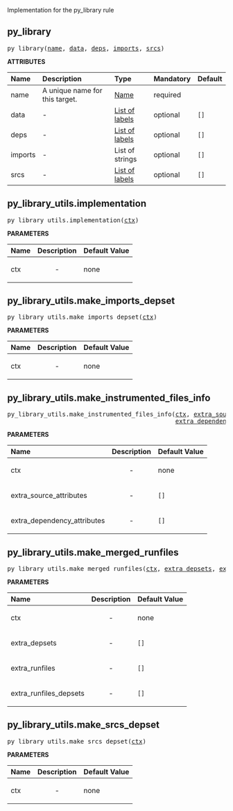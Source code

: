<!-- Generated with Stardoc: http://skydoc.bazel.build -->

Implementation for the py_library rule

<a id="py_library"></a>

## py_library

<pre>
py_library(<a href="#py_library-name">name</a>, <a href="#py_library-data">data</a>, <a href="#py_library-deps">deps</a>, <a href="#py_library-imports">imports</a>, <a href="#py_library-srcs">srcs</a>)
</pre>



**ATTRIBUTES**


| Name  | Description | Type | Mandatory | Default |
| :------------- | :------------- | :------------- | :------------- | :------------- |
| <a id="py_library-name"></a>name |  A unique name for this target.   | <a href="https://bazel.build/concepts/labels#target-names">Name</a> | required |  |
| <a id="py_library-data"></a>data |  -   | <a href="https://bazel.build/concepts/labels">List of labels</a> | optional | <code>[]</code> |
| <a id="py_library-deps"></a>deps |  -   | <a href="https://bazel.build/concepts/labels">List of labels</a> | optional | <code>[]</code> |
| <a id="py_library-imports"></a>imports |  -   | List of strings | optional | <code>[]</code> |
| <a id="py_library-srcs"></a>srcs |  -   | <a href="https://bazel.build/concepts/labels">List of labels</a> | optional | <code>[]</code> |


<a id="py_library_utils.implementation"></a>

## py_library_utils.implementation

<pre>
py_library_utils.implementation(<a href="#py_library_utils.implementation-ctx">ctx</a>)
</pre>



**PARAMETERS**


| Name  | Description | Default Value |
| :------------- | :------------- | :------------- |
| <a id="py_library_utils.implementation-ctx"></a>ctx |  <p align="center"> - </p>   |  none |


<a id="py_library_utils.make_imports_depset"></a>

## py_library_utils.make_imports_depset

<pre>
py_library_utils.make_imports_depset(<a href="#py_library_utils.make_imports_depset-ctx">ctx</a>)
</pre>



**PARAMETERS**


| Name  | Description | Default Value |
| :------------- | :------------- | :------------- |
| <a id="py_library_utils.make_imports_depset-ctx"></a>ctx |  <p align="center"> - </p>   |  none |


<a id="py_library_utils.make_instrumented_files_info"></a>

## py_library_utils.make_instrumented_files_info

<pre>
py_library_utils.make_instrumented_files_info(<a href="#py_library_utils.make_instrumented_files_info-ctx">ctx</a>, <a href="#py_library_utils.make_instrumented_files_info-extra_source_attributes">extra_source_attributes</a>,
                                              <a href="#py_library_utils.make_instrumented_files_info-extra_dependency_attributes">extra_dependency_attributes</a>)
</pre>



**PARAMETERS**


| Name  | Description | Default Value |
| :------------- | :------------- | :------------- |
| <a id="py_library_utils.make_instrumented_files_info-ctx"></a>ctx |  <p align="center"> - </p>   |  none |
| <a id="py_library_utils.make_instrumented_files_info-extra_source_attributes"></a>extra_source_attributes |  <p align="center"> - </p>   |  <code>[]</code> |
| <a id="py_library_utils.make_instrumented_files_info-extra_dependency_attributes"></a>extra_dependency_attributes |  <p align="center"> - </p>   |  <code>[]</code> |


<a id="py_library_utils.make_merged_runfiles"></a>

## py_library_utils.make_merged_runfiles

<pre>
py_library_utils.make_merged_runfiles(<a href="#py_library_utils.make_merged_runfiles-ctx">ctx</a>, <a href="#py_library_utils.make_merged_runfiles-extra_depsets">extra_depsets</a>, <a href="#py_library_utils.make_merged_runfiles-extra_runfiles">extra_runfiles</a>, <a href="#py_library_utils.make_merged_runfiles-extra_runfiles_depsets">extra_runfiles_depsets</a>)
</pre>



**PARAMETERS**


| Name  | Description | Default Value |
| :------------- | :------------- | :------------- |
| <a id="py_library_utils.make_merged_runfiles-ctx"></a>ctx |  <p align="center"> - </p>   |  none |
| <a id="py_library_utils.make_merged_runfiles-extra_depsets"></a>extra_depsets |  <p align="center"> - </p>   |  <code>[]</code> |
| <a id="py_library_utils.make_merged_runfiles-extra_runfiles"></a>extra_runfiles |  <p align="center"> - </p>   |  <code>[]</code> |
| <a id="py_library_utils.make_merged_runfiles-extra_runfiles_depsets"></a>extra_runfiles_depsets |  <p align="center"> - </p>   |  <code>[]</code> |


<a id="py_library_utils.make_srcs_depset"></a>

## py_library_utils.make_srcs_depset

<pre>
py_library_utils.make_srcs_depset(<a href="#py_library_utils.make_srcs_depset-ctx">ctx</a>)
</pre>



**PARAMETERS**


| Name  | Description | Default Value |
| :------------- | :------------- | :------------- |
| <a id="py_library_utils.make_srcs_depset-ctx"></a>ctx |  <p align="center"> - </p>   |  none |


